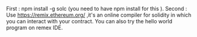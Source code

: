 First : npm install -g solc (you need to have npm install for this ).
Second : Use https://remix.ethereum.org/ ,it's an online compiler for solidity in which you can interact with your contract.
You can also try the hello world program on remex IDE.